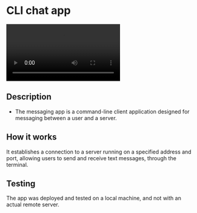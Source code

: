 # CLI chat app
![App Demo](messaging_app_demo.mp4)

## Description
- The messaging app is a command-line client application designed for messaging between a user and a server. 

## How it works
It establishes a connection to a server running on a specified address and port, allowing users to send and receive text messages, through the terminal.

## Testing
The app was deployed and tested on a local machine, and not with an actual remote server.